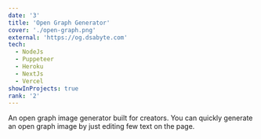 ```yaml
---
date: '3'
title: 'Open Graph Generator'
cover: './open-graph.png'
external: 'https://og.dsabyte.com'
tech:
  - NodeJs
  - Puppeteer
  - Heroku
  - NextJs
  - Vercel
showInProjects: true
rank: '2'
---
```


An open graph image generator built for creators. You can quickly generate an open graph image by just editing few text on the page.
